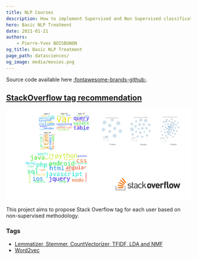 ```yaml
---
title: NLP Courses
description: How to implement Supervised and Non Supervised classification for NLP
hero: Basic NLP Treatment
date: 2021-01-21
authors:
    - Pierre-Yves BOISBUNON
og_title: Basic NLP Treatment
page_path: datasciences/
og_image: media/movies.png
---
```


Source code available here [:fontawesome-brands-github:](https://github.com/py4mac/datasciences-portfolio).

## <a href=https://github.com/py4mac/datasciences-portfolio/tree/master/nlp target=_blank> StackOverflow tag recommendation</a>
<img src="https://raw.githubusercontent.com/py4mac/datasciences-portfolio/master/nlp/img/presentation.png" class="img-responsive"></img>

This project aims to propose Stack Overflow tag for each user based on non-supervised methodology.

### Tags
- [Lemmatizer, Stemmer, CountVectorizer, TFIDF, LDA and NMF](https://scikit-learn.org)
- [Word2vec](https://radimrehurek.com/gensim/models/word2vec.html)
